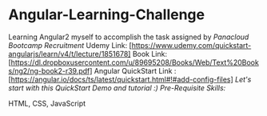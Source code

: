 # Angular-Learning-Challenge 
Learning Angular2 myself to accomplish the task assigned by *Panacloud Bootcamp Recruitment*
 Udemy Link: [https://www.udemy.com/quickstart-angularjs/learn/v4/t/lecture/1851678]
 Book Link: [https://dl.dropboxusercontent.com/u/89695208/Books/Web/Text%20Books/ng2/ng-book2-r39.pdf]
 Angular QuickStart Link : [https://angular.io/docs/ts/latest/quickstart.html#!#add-config-files]
*Let's start with this QuickStart Demo and tutorial :)*
 _Pre-Requisite Skills:_
 
 
 HTML, CSS, JavaScript
